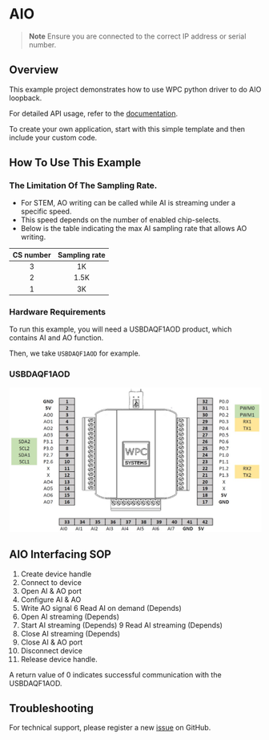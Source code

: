 # AIO
> **Note**
> Ensure you are connected to the correct IP address or serial number.

## Overview

This example project demonstrates how to use WPC python driver to do AIO loopback.

For detailed API usage, refer to the [documentation](https://wpc-systems-ltd.github.io/WPC_Python_driver_release/).

To create your own application, start with this simple template and then include your custom code.

## How To Use This Example

### The Limitation Of The Sampling Rate.

- For STEM, AO writing can be called while AI is streaming under a specific speed.
- This speed depends on the number of enabled chip-selects.
- Below is the table indicating the max AI sampling rate that allows AO writing.

| CS number  | Sampling rate|
|:----------:|:------------:|
|   3        | 1K           |
|   2        | 1.5K         |
|   1        | 3K           |

### Hardware Requirements

To run this example, you will need a USBDAQF1AOD product, which contains AI and AO function.

Then, we take `USBDAQF1AOD` for example.

### USBDAQF1AOD

<img src="https://github.com/WPC-Systems-Ltd/WPC_Python_driver_release/blob/main/Reference/Pinouts/pinout-USBDAQF1AOD.JPG" alt="drawing" width="600"/>

## AIO Interfacing SOP

1. Create device handle
2. Connect to device
3. Open AI & AO port
4. Configure AI & AO
5. Write AO signal
6  Read AI on demand (Depends)
7. Open AI streaming (Depends)
8. Start AI streaming (Depends)
9 Read AI streaming (Depends)
10. Close AI streaming (Depends)
11. Close AI & AO port
12. Disconnect device
13. Release device handle.

A return value of 0 indicates successful communication with the USBDAQF1AOD.

## Troubleshooting

For technical support, please register a new [issue](https://github.com/WPC-Systems-Ltd/WPC_Python_driver_release/issues) on GitHub.
